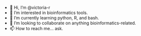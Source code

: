 - 👋 Hi, I’m @victoria-r
- 👀 I’m interested in bioinformatics tools.
- 🌱 I’m currently learning python, R, and bash.
- 💞️ I’m looking to collaborate on anything bioinformatics-related. 
- 📫 How to reach me... ask.

<!---
victoria-r/victoria-r is a ✨ special ✨ repository because its `README.md` (this file) appears on your GitHub profile.
You can click the Preview link to take a look at your changes.
--->
